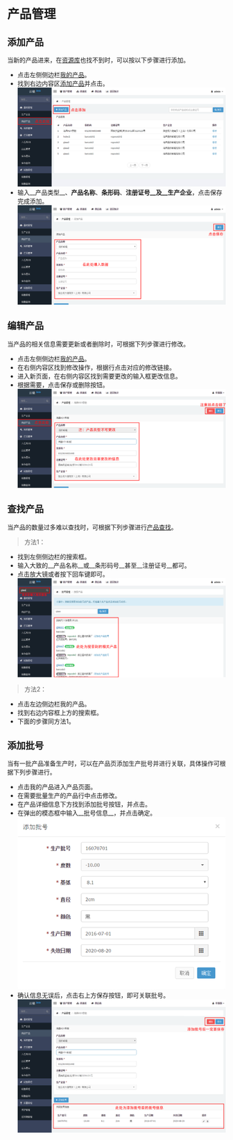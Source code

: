 # 产品管理

## 添加产品
当新的产品进来，在[资源库](/extend/libproduct.html)也找不到时，可以按以下步骤进行添加。

- 点击左侧侧边栏[我的产品](https://58ee.top/product)。
- 找到右边内容区[添加产品](https://58ee.top/product/new)并点击。
  ![添加产品信息](images/添加产品信息.png)
- 输入__产品类型__、__产品名称__、__条形码__、__注册证号__及__生产企业__，点击保存完成添加。
  ![添加产品信息0](images/添加产品信息0.png)

## 编辑产品
当产品的相关信息需要更新或者删除时，可根据下列步骤进行修改。

- 点击左侧侧边栏[我的产品](https://58ee.top/product)。
- 在右侧内容区找到修改操作，根据行点击对应的修改链接。
- 进入新页面，在右侧内容区找到需要更改的输入框更改信息。
- 根据需要，点击保存或删除按钮。
  ![修改产品信息](images/修改产品信息.png)

## 查找产品
当产品的数量过多难以查找时，可根据下列步骤进行[产品查找](https://58ee.top/batch/search)。
> 方法1：

- 找到左侧侧边栏的搜索框。
- 输入大致的__产品名称__或__条形码号__甚至__注册证号__都可。
- 点击放大镜或者按下回车键即可。
  ![查找产品信息](images/查找产品信息.png)

> 方法2：

- 点击左边侧边栏我的产品。
- 找到右边内容框上方的搜索框。
- 下面的步骤同方法1。

## 添加批号
当有一批产品准备生产时，可以在产品页添加生产批号并进行关联，具体操作可根据下列步骤进行。

- 点击我的产品进入产品页面。
- 在需要批量生产的产品行中点击修改。
- 在产品详细信息下方找到添加批号按钮，并点击。
- 在弹出的模态框中输入__批号信息__，并点击确定。
  ![添加批号](images/添加批号.png)
- 确认信息无误后，点击右上方保存按钮，即可关联批号。
  ![添加批号0](images/添加批号0.png)
